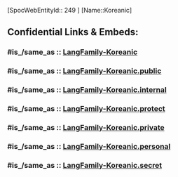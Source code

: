 ﻿---
tags:
- Lang_Family
type: LangFamily
---

[SpocWebEntityId:: 249 ]
[Name::Koreanic]


## Confidential Links & Embeds: 

### #is_/same_as :: [LangFamily-Koreanic](/_Standards/Language/Lang~Family/LangFamily-Koreanic.md) 

### #is_/same_as :: [LangFamily-Koreanic.public](/_public/Language/Lang~Family/LangFamily-Koreanic.public.md) 

### #is_/same_as :: [LangFamily-Koreanic.internal](/_internal/Language/Lang~Family/LangFamily-Koreanic.internal.md) 

### #is_/same_as :: [LangFamily-Koreanic.protect](/_protect/Language/Lang~Family/LangFamily-Koreanic.protect.md) 

### #is_/same_as :: [LangFamily-Koreanic.private](/_private/Language/Lang~Family/LangFamily-Koreanic.private.md) 

### #is_/same_as :: [LangFamily-Koreanic.personal](/_personal/Language/Lang~Family/LangFamily-Koreanic.personal.md) 

### #is_/same_as :: [LangFamily-Koreanic.secret](/_secret/Language/Lang~Family/LangFamily-Koreanic.secret.md)


